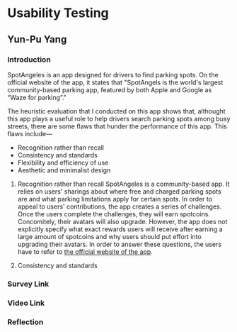 # Usability Testing
## Yun-Pu Yang 

### Introduction 
SpotAngeles is an app designed for drivers to find parking spots. On the official website of the app, it states that "SpotAngels is the world's largest community-based parking app, featured by both Apple and Google as “Waze for parking”." 

The heuristic evaluation that I conducted on this app shows that, althought this app plays a useful role to help drivers search parking spots among busy streets, there are some flaws that hunder the performance of this app. This flaws include––
- Recognition rather than recall
- Consistency and standards
- Flexibility and efficiency of use
- Aesthetic and minimalist design

1) Recognition rather than recall
SpotAngeles is a community-based app. It relies on users' sharings about where free and charged parking spots are and what parking limitations apply for certain spots. In order to appeal to users' contributions, the app creates a series of challenges. Once the users complete the challenges, they will earn spotcoins. Concomitely, their avatars will also upgrade. However, the app does not explicitly specify what exact rewards users will receive after earning a large amount of spotcoins and why users should put effort into upgrading their avatars. In order to answer these questions, the users have to refer to [the official website of the app](https://spotangels.notion.site/SpotAngels-FAQ-968c6626cbec41abb5e7025e7f790f25). 

2) Consistency and standards




### Survey Link 

### Video Link

### Reflection


